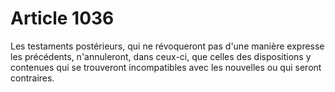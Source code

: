 # Article 1036

Les testaments postérieurs, qui ne révoqueront pas d'une manière expresse les précédents, n'annuleront, dans ceux-ci, que celles des dispositions y contenues qui se trouveront incompatibles avec les nouvelles ou qui seront contraires.